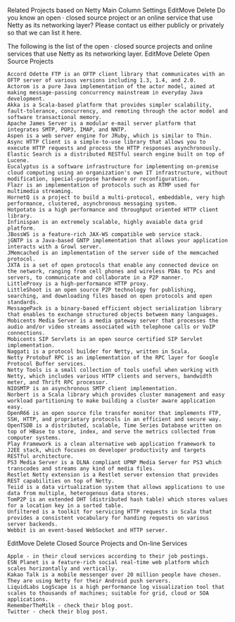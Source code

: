 Related Projects based on Netty
Main Column Settings
EditMove	Delete
Do you know an open · closed source project or an online service that use Netty as its networking layer? Please contact us either publicly or privately so that we can list it here.

The following is the list of the open · closed source projects and online services that use Netty as its networking layer.
EditMove	Delete
Open Source Projects

    Accord Odette FTP is an OFTP client library that communicates with an OFTP server of various versions including 1.3, 1.4, and 2.0.
    Actorom is a pure Java implementation of the actor model, aimed at making message-passing concurrency mainstream in everyday Java development.
    Akka is a Scala-based platform that provides simpler scalability, fault-tolerance, concurrency, and remoting through the actor model and software transactional memory.
    Apache James Server is a modular e-mail server platform that integrates SMTP, POP3, IMAP, and NNTP.
    Aspen is a web server engine for JRuby, which is similar to Thin.
    Async HTTP Client is a simple-to-use library that allows you to execute HTTP requests and process the HTTP responses asynchronously.
    Elastic Search is a distributed RESTful search engine built on top of Lucene.
    Eucalyptus is a software infrastructure for implementing on-premise cloud computing using an organization's own IT infrastructure, without modification, special-purpose hardware or reconfiguration.
    Flazr is an implementation of protocols such as RTMP used for multimedia streaming.
    HornetQ is a project to build a multi-protocol, embeddable, very high performance, clustered, asynchronous messaging system.
    Hotpotato is a high performance and throughput oriented HTTP client library.
    Infinispan is an extremely scalable, highly avaiable data grid platform.
    JBossWS is a feature-rich JAX-WS compatible web service stack.
    jGNTP is a Java-based GNTP implementation that allows your application interacts with a Growl server.
    JMemcached is an implementation of the server side of the memcached protocol.
    JXTA is a set of open protocols that enable any connected device on the network, ranging from cell phones and wireless PDAs to PCs and servers, to communicate and collaborate in a P2P manner.
    LittleProxy is a high-performance HTTP proxy.
    LittleShoot is an open source P2P technology for publishing, searching, and downloading files based on open protocols and open standards.
    MessagePack is a binary-based efficient object serialization library that enables to exchange structured objects between many languages.
    Mobicents Media Server is a media gateway server that processes the audio and/or video streams associated with telephone calls or VoIP connections.
    Mobicents SIP Servlets is an open source certified SIP Servlet implementation.
    Naggati is a protocol builder for Netty, written in Scala.
    Netty Protobuf RPC is an implementation of the RPC layer for Google Protocol Buffer services.
    Netty Tools is a small collection of tools useful when working with Netty, which includes various HTTP clients and servers, bandwidth meter, and Thrift RPC processor.
    NIOSMTP is an asynchronous SMTP client implementation.
    Norbert is a Scala library which provides cluster management and easy workload partitioning to make building a cluster aware application easy.
    OpenR66 is an open source file transfer monitor that implements FTP, SSH, HTTP, and proprietary protocols in an efficient and secure way.
    OpenTSDB is a distributed, scalable, Time Series Database written on top of HBase to store, index, and serve the metrics collected from computer systems.
    Play Framework is a clean alternative web application framework to J2EE stack, which focuses on developer productivity and targets RESTful architecture.
    PS3 Media Server is a DLNA compliant UPNP Media Server for PS3 which transcodes and streams any kind of media files.
    Restlet Netty extension is a Restlet server extension that provides REST capabilities on top of Netty.
    Teiid is a data virtualization system that allows applications to use data from multiple, heterogenous data stores.
    TomP2P is an extended DHT (distributed hash table) which stores values for a location key in a sorted table.
    Unfiltered is a toolkit for servicing HTTP requests in Scala that provides a consistent vocabulary for handing requests on various server backends.
    Webbit is an event-based WebSocket and HTTP server.

 
EditMove	Delete
Closed Source Projects and On-line Services

    Apple - in their cloud services according to their job postings.
    ESN Planet is a feature-rich social real-time web platform which scales horizontally and vertically.
    Kakao Talk is a mobile messenger over 20 million people have chosen.  They are using Netty for their Android push servers.
    LiquidLabs LogScape is a high performance log visualization tool that scales to thousands of machines; suitable for grid, cloud or SOA applications.
    RememberTheMilk - check their blog post.
    Twitter - check their blog post.


